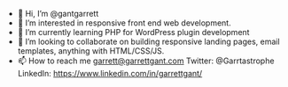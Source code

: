 - 👋 Hi, I’m @gantgarrett
- 👀 I’m interested in responsive front end web development.
- 🌱 I’m currently learning PHP for WordPress plugin development
- 💞️ I’m looking to collaborate on building responsive landing pages, email templates, anything with HTML/CSS/JS.
- 📫 How to reach me garrett@garrettgant.com Twitter: @Garrtastrophe LinkedIn: https://www.linkedin.com/in/garrettgant/ 

<!---
gantgarrett/gantgarrett is a ✨ special ✨ repository because its `README.md` (this file) appears on your GitHub profile.
You can click the Preview link to take a look at your changes.
--->
